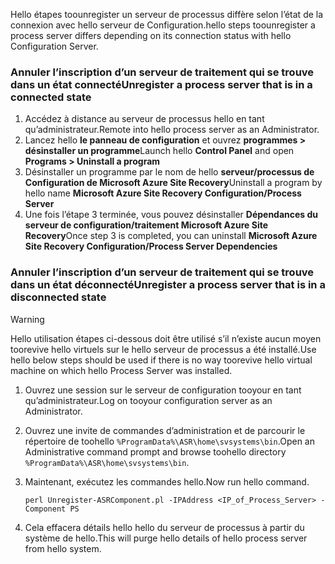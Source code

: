 <span data-ttu-id="4812e-101">Hello étapes toounregister un serveur de processus diffère selon l’état de la connexion avec hello serveur de Configuration.</span><span class="sxs-lookup"><span data-stu-id="4812e-101">hello steps toounregister a process server differs depending on its connection status with hello Configuration Server.</span></span>

### <a name="unregister-a-process-server-that-is-in-a-connected-state"></a><span data-ttu-id="4812e-102">Annuler l’inscription d’un serveur de traitement qui se trouve dans un état connecté</span><span class="sxs-lookup"><span data-stu-id="4812e-102">Unregister a process server that is in a connected state</span></span>

1. <span data-ttu-id="4812e-103">Accédez à distance au serveur de processus hello en tant qu’administrateur.</span><span class="sxs-lookup"><span data-stu-id="4812e-103">Remote into hello process server as an Administrator.</span></span>
2. <span data-ttu-id="4812e-104">Lancez hello **le panneau de configuration** et ouvrez **programmes > désinstaller un programme**</span><span class="sxs-lookup"><span data-stu-id="4812e-104">Launch hello **Control Panel** and open **Programs > Uninstall a program**</span></span>
3. <span data-ttu-id="4812e-105">Désinstaller un programme par le nom de hello **serveur/processus de Configuration de Microsoft Azure Site Recovery**</span><span class="sxs-lookup"><span data-stu-id="4812e-105">Uninstall a program by hello name **Microsoft Azure Site Recovery Configuration/Process Server**</span></span>
4. <span data-ttu-id="4812e-106">Une fois l’étape 3 terminée, vous pouvez désinstaller **Dépendances du serveur de configuration/traitement Microsoft Azure Site Recovery**</span><span class="sxs-lookup"><span data-stu-id="4812e-106">Once step 3 is completed, you can uninstall **Microsoft Azure Site Recovery Configuration/Process Server Dependencies**</span></span>

### <a name="unregister-a-process-server-that-is-in-a-disconnected-state"></a><span data-ttu-id="4812e-107">Annuler l’inscription d’un serveur de traitement qui se trouve dans un état déconnecté</span><span class="sxs-lookup"><span data-stu-id="4812e-107">Unregister a process server that is in a disconnected state</span></span>

> [!WARNING]
> <span data-ttu-id="4812e-108">Hello utilisation étapes ci-dessous doit être utilisé s’il n’existe aucun moyen toorevive hello virtuels sur le hello serveur de processus a été installé.</span><span class="sxs-lookup"><span data-stu-id="4812e-108">Use hello below steps should be used if there is no way toorevive hello virtual machine on which hello Process Server was installed.</span></span>

1. <span data-ttu-id="4812e-109">Ouvrez une session sur le serveur de configuration tooyour en tant qu’administrateur.</span><span class="sxs-lookup"><span data-stu-id="4812e-109">Log on tooyour configuration server as an Administrator.</span></span>
2. <span data-ttu-id="4812e-110">Ouvrez une invite de commandes d’administration et de parcourir le répertoire de toohello `%ProgramData%\ASR\home\svsystems\bin`.</span><span class="sxs-lookup"><span data-stu-id="4812e-110">Open an Administrative command prompt and browse toohello directory `%ProgramData%\ASR\home\svsystems\bin`.</span></span>
3. <span data-ttu-id="4812e-111">Maintenant, exécutez les commandes hello.</span><span class="sxs-lookup"><span data-stu-id="4812e-111">Now run hello command.</span></span>

    ```
    perl Unregister-ASRComponent.pl -IPAddress <IP_of_Process_Server> -Component PS
    ```
4. <span data-ttu-id="4812e-112">Cela effacera détails hello hello du serveur de processus à partir du système de hello.</span><span class="sxs-lookup"><span data-stu-id="4812e-112">This will purge hello details of hello process server from hello system.</span></span>
